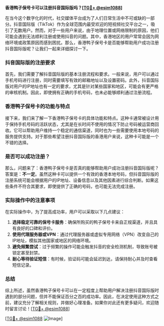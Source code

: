 **香港鸭子保号卡可以注册抖音国际版吗？[[TG💪+ @esim1088](https://t.me/s/esim1088)]**

在当今这个数字化的时代，社交媒体平台成为了人们日常生活中不可或缺的一部分。抖音国际版（TikTok）作为全球范围内最受欢迎的短视频社交平台之一，吸引了无数用户。然而，对于一些用户来说，由于地理位置或网络限制的原因，他们可能会遇到无法顺利注册或使用抖音的问题。其中，香港地区的用户常常会因为网络环境或政策原因而感到困扰。那么，香港鸭子保号卡是否能够帮助用户成功注册抖音国际版呢？让我们一起来详细探讨一下。

### 抖音国际版的注册要求

首先，我们需要了解抖音国际版的基本注册流程和要求。一般来说，用户可以通过手机号码进行注册，同时需要填写有效的邮箱地址以及设置密码。此外，抖音国际版对用户的IP地址也有一定的要求，尤其是针对某些国家和地区，可能会有更严格的审核机制。因此，即使拥有正确的手机号码，也未必能够顺利通过注册流程。

### 香港鸭子保号卡的功能与特点

接下来，我们来了解一下香港鸭子保号卡的具体功能和特点。这种卡通常被设计用于保持手机号码的活跃状态，尤其是在长时间不使用的情况下防止号码被运营商回收。它可以帮助用户维持一个稳定的通信渠道，同时也为一些需要使用本地号码的服务提供支持。对于那些希望注册抖音国际版的香港用户来说，这种卡可能是一个不错的选择。

### 是否可以成功注册？

那么，问题来了：香港鸭子保号卡是否真的能够帮助用户成功注册抖音国际版呢？答案是：**不一定**。虽然这种卡可以提供一个有效的香港本地号码，但抖音国际版的注册系统可能会根据用户的IP地址、设备信息以及其他因素进行综合判断。如果这些条件不符合其要求，即使提供了正确的号码，也可能无法完成注册。

### 实际操作中的注意事项

在实际操作中，为了提高成功率，用户可以采取以下几点建议：

1. **选择稳定可靠的保号卡服务**：确保所购买的鸭子保号卡来自正规渠道，并且具有良好的口碑和评价。
2. **使用代理服务器或VPN**：通过代理服务器或虚拟专用网络（VPN）改变自己的IP地址，模拟其他国家或地区的网络环境。
3. **避免频繁尝试**：过于频繁的操作可能会触发抖音的安全检测机制，导致账号被锁定甚至封禁。
4. **耐心等待验证短信**：有时候，验证码可能会延迟到达，请保持耐心并及时查看短信记录。

### 总结

综上所述，虽然香港鸭子保号卡可以在一定程度上帮助用户解决注册抖音国际版时遇到的部分问题，但并不能保证百分之百的成功率。因此，在决定使用这种方式之前，建议充分了解相关规则，并做好心理准备。如果你对此还有更多疑问，欢迎随时留言讨论！[[TG💪+ @esim1088](https://t.me/s/esim1088)]

[[TG💪+ @esim1088](https://t.me/s/esim1088) ![Image](https://i.postimg.cc/4NQfJmqS/Snipaste-2025-05-13-00-14-12.png)]